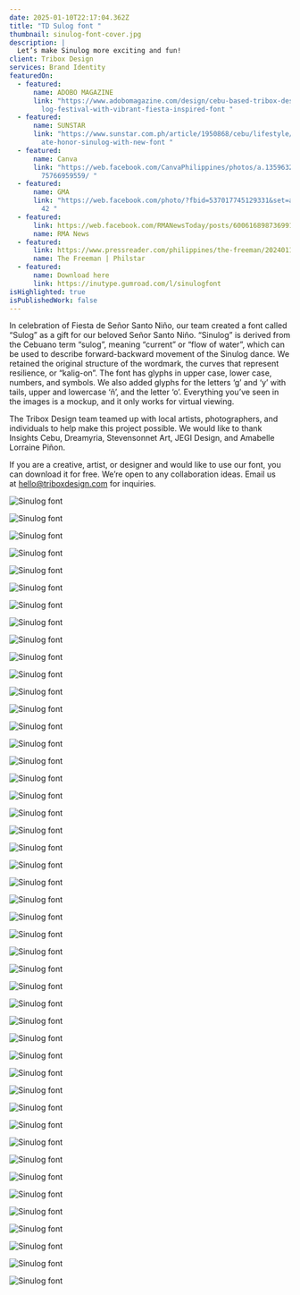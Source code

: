 ```yaml
---
date: 2025-01-10T22:17:04.362Z
title: "TD Sulog font "
thumbnail: sinulog-font-cover.jpg
description: |
  Let’s make Sinulog more exciting and fun! 
client: Tribox Design
services: Brand Identity
featuredOn:
  - featured:
      name: ADOBO MAGAZINE
      link: "https://www.adobomagazine.com/design/cebu-based-tribox-design-lauds-sinu\
        log-festival-with-vibrant-fiesta-inspired-font "
  - featured:
      name: SUNSTAR
      link: "https://www.sunstar.com.ph/article/1950868/cebu/lifestyle/artists-celebr\
        ate-honor-sinulog-with-new-font "
  - featured:
      name: Canva
      link: "https://web.facebook.com/CanvaPhilippines/photos/a.135963214470824/11110\
        75766959559/ "
  - featured:
      name: GMA
      link: "https://web.facebook.com/photo/?fbid=537017745129331&set=a.4714989750145\
        42 "
  - featured:
      link: https://web.facebook.com/RMANewsToday/posts/600616898736991?_rdc=1&_rdr
      name: RMA News
  - featured:
      link: https://www.pressreader.com/philippines/the-freeman/20240116/281655374926766
      name: The Freeman | Philstar
  - featured:
      name: Download here
      link: https://inutype.gumroad.com/l/sinulogfont
isHighlighted: true
isPublishedWork: false
---
```

<!--StartFragment-->

In celebration of Fiesta de Señor Santo Niño, our team created a font called “Sulog” as a gift for our beloved Señor Santo Niño. “Sinulog” is derived from the Cebuano term “sulog”, meaning “current” or “flow of water”, which can be used to describe forward-backward movement of the Sinulog dance. We retained the original structure of the wordmark, the curves that represent resilience, or “kalig-on”. The font has glyphs in upper case, lower case, numbers, and symbols. We also added glyphs for the letters ‘g’ and ‘y’ with tails, upper and lowercase ‘ñ’, and the letter ‘o’. Everything you’ve seen in the images is a mockup, and it only works for virtual viewing.

The Tribox Design team teamed up with local artists, photographers, and individuals to help make this project possible. We would like to thank Insights Cebu, Dreamyria, Stevensonnet Art, JEGI Design, and Amabelle Lorraine Piñon.

If you are a creative, artist, or designer and would like to use our font, you can download it for free. We’re open to any collaboration ideas. Email us at [hello@triboxdesign.com](mailto:hello@triboxdesign.com) for inquiries.

<!--EndFragment-->

![Sinulog font](0-cover.jpg)

![Sinulog font](1-0.jpg)

![Sinulog font](2-1.jpg)

![Sinulog font](2-intro-copy.jpg)

![Sinulog font](3-a-z.jpg)

![Sinulog font](3-a-z-copy.jpg)

![Sinulog font](4-1-pit-sesnor.jpg)

![Sinulog font](36.jpg)

![Sinulog font](5-mossyagit-og-kusgoo_.jpg)

![Sinulog font](6-pritit.jpg)

![Sinulog font](7-queen.jpg)

![Sinulog font](8-sinulog-history.jpg)

![Sinulog font](9-patterns.jpg)

![Sinulog font](10-g.jpg)

![Sinulog font](11-sticker.jpg)

![Sinulog font](12-1-sinug-experience.jpg)

![Sinulog font](12-provinces.jpg)

![Sinulog font](15-street-poster.jpg)

![Sinulog font](26-church.jpg)

![Sinulog font](22-pin.jpg)

![Sinulog font](20-poter.jpg)

![Sinulog font](21-girl-ith-totebag.jpg)

![Sinulog font](25-fag.jpg)

![Sinulog font](22-1-billboard.jpg)

![Sinulog font](18-poster-1-.jpg)

![Sinulog font](24-float.jpg)

![Sinulog font](amlorr.jpg)

![Sinulog font](dreamaria.jpg)

![Sinulog font](illustrations.jpg)

![Sinulog font](jeg.jpg)

![Sinulog font](steven.jpg)

![Sinulog font](27-ccex.jpg)

![Sinulog font](28-fuente.jpg)

![Sinulog font](33-ayaa.jpg)

![Sinulog font](32-naia.jpg)

![Sinulog font](34-carbon.jpg)

![Sinulog font](14-insta.jpg)

![Sinulog font](14-2-bilboard-aya.jpg)

![Sinulog font](35-poster.jpg)

![Sinulog font](38.jpg)

![Sinulog font](39-ticker.jpg)

![Sinulog font](40-mf.jpg)

![Sinulog font](41-poter.jpg)

![Sinulog font](42-fuente-1-.jpg)

![Sinulog font](43-coon.jpg)

![Sinulog font](44.jpg)